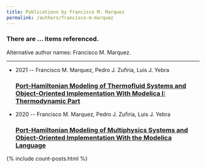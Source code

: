 ```yaml
---
title: Publications by Francisco M. Marquez
permalink: /authors/francisco-m-marquez
---
```


<h3 id="number-posts">There are ... items referenced.</h3>
<p id='info-authors'>Alternative author names: Francisco M. Marquez.</p>
<hr />
<ul class="post-list">
<li><span class='post-meta'>2021 -- Francisco M. Marquez, Pedro J. Zufiria, Luis J. Yebra</span><h3><a class='post-link' href="{{ site.baseurl }}/port-hamiltonian-modeling-of-thermofluid-systems-and-object-oriented-implementation-with-modelica-i-thermodynamic-part">Port-Hamiltonian Modeling of Thermofluid Systems and Object-Oriented Implementation With Modelica I: Thermodynamic Part</a></h3></li>
<li><span class='post-meta'>2020 -- Francisco M. Marquez, Pedro J. Zufiria, Luis J. Yebra</span><h3><a class='post-link' href="{{ site.baseurl }}/port-hamiltonian-modeling-of-multiphysics-systems-and-object-oriented-implementation-with-the-modelica-language">Port-Hamiltonian Modeling of Multiphysics Systems and Object-Oriented Implementation With the Modelica Language</a></h3></li>

</ul>
{% include count-posts.html %}
